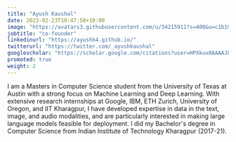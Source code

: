```yaml
---
title: "Ayush Kaushal"
date: 2023-02-23T10:47:58+10:00
image: "https://avatars3.githubusercontent.com/u/34215911?s=400&u=c1b19b8c083df088983c31dcb81bc92f39cacc00&v=4"
jobtitle: "co-founder"
linkedinurl: "https://ayushk4.github.io/"
twitterurl: "https://twitter.com/_ayushkaushal"
googlescholar: "https://scholar.google.com/citations?user=HPXkux0AAAAJ&hl=en"
promoted: true
weight: 2
---
```


I am a Masters in Computer Science student from the University of Texas at Austin with a strong focus on Machine Learning and Deep Learning. With extensive research internships at Google, IBM, ETH Zurich, University of Oregon, and IIT Kharagpur, I have developed expertise in data in the text, image, and audio modalities, and are particularly interested in making large language models feasible for deployment.  I did my Bachelor's degree in Computer Science from Indian Institute of Technology Kharagpur (2017-21). 

